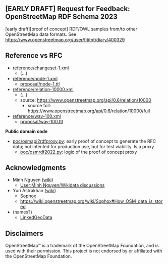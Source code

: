 ## [EARLY DRAFT] Request for Feedback: OpenStreetMap RDF Schema 2023
[early draft][proof of concept] RDF/OWL samples from/to other OpenStreetMap data formats. See https://www.openstreetmap.org/user/fititnt/diary/400329

## Reference vs RFC

- [reference/changeset-1.xml](reference/changeset-1.xml)
  - (...)
- [reference/node-1.xml](reference/node-1.xml)
  - [proposal/node-1.ttl](proposal/node-1.ttl)
- [reference/relation-10000.xml](reference/relation-10000.xml)
  - (...)
  - source: https://www.openstreetmap.org/api/0.6/relation/10000
    - source full: https://www.openstreetmap.org/api/0.6/relation/10000/full
- [reference/way-100.xml](reference/way-100.xml)
  - [proposal/way-100.ttl](proposal/way-100.ttl)

**Public domain code**
- [poc/osmapi2rdfproxy.py](poc/osmapi2rdfproxy.py): early proof of concept to generate the RFC data; not intented for production use, but for test viability. Is a proxy
  - [poc/osmrdf2022.py](poc/osmrdf2022.py): logic of the proof of concept proxy


<!--

./poc/osmdump2rdfcli.py reference/zzz-region-1.xml
./poc/osmdump2rdfcli.py reference/zzz-region-1.xml > poc/tmp/zzz-region-1.ttl
riot --validate poc/tmp/zzz-region-1.ttl

arq --query=proposal/query/owl-classes.rq --data=poc/tmp/zzz-region-1.ttl
arq --query=proposal/query/by-name.rq --data=poc/tmp/zzz-region-1.ttl
arq --query=proposal/query/geosparq-example.rq --data=poc/tmp/zzz-region-1.ttl

-->


## Acknowledgments

- Minh Nguyen ([wiki](https://wiki.openstreetmap.org/wiki/User:Minh_Nguyen))
  - [User:Minh Nguyen/Wikidata discussions](https://wiki.openstreetmap.org/wiki/User:Minh_Nguyen/Wikidata_discussions)
- Yuri Astrakhan ([wiki](https://wiki.openstreetmap.org/wiki/User:Yurik))
  - [Sophox](https://wiki.openstreetmap.org/wiki/Sophox)
  - https://wiki.openstreetmap.org/wiki/Sophox#How_OSM_data_is_stored
- (names?)
  - [LinkedGeoData](https://wiki.openstreetmap.org/wiki/LinkedGeoData)

## Disclaimers
<!--
TODO see https://wiki.osmfoundation.org/wiki/Trademark_Policy
-->

OpenStreetMap™ is a trademark of the OpenStreetMap Foundation, and is used with their permission.
This project is not endorsed by or affiliated with the OpenStreetMap Foundation.

